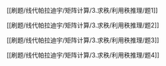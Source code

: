 
[[刷题/线代帕拉迪宇/矩阵计算/3.求秩/利用秩推理/题1]]

[[刷题/线代帕拉迪宇/矩阵计算/3.求秩/利用秩推理/题2]]

[[刷题/线代帕拉迪宇/矩阵计算/3.求秩/利用秩推理/题3]]

[[刷题/线代帕拉迪宇/矩阵计算/3.求秩/利用秩推理/题4]]